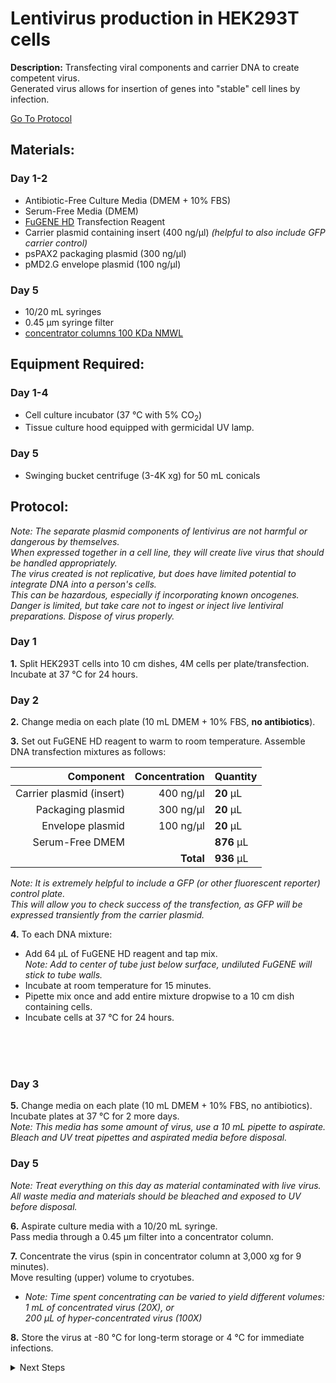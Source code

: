 Lentivirus production in HEK293T cells
================================================================================
**Description:** Transfecting viral components and carrier DNA to create competent virus.<br/>
Generated virus allows for insertion of genes into "stable" cell lines by infection.

[Go To Protocol](#protocol)

Materials:
--------------------------------------------------------------------------------
### Day 1-2

  * Antibiotic-Free Culture Media (DMEM + 10% FBS)
  * Serum-Free Media (DMEM)
  * [FuGENE HD](https://www.promega.com/products/luciferase-assays/transfection-reagents/fugene-hd-transfection-reagent/?catNum=E2311) Transfection Reagent
  * Carrier plasmid containing insert (400 ng/µl) _(helpful to also include GFP carrier control)_
  * psPAX2 packaging plasmid (300 ng/µl)
  * pMD2.G envelope plasmid (100 ng/µl)

### Day 5
  * 10/20 mL syringes
  * 0.45 µm syringe filter
  * [concentrator columns 100 KDa NMWL](https://www.emdmillipore.com/US/en/product/Amicon-Ultra-15-Centrifugal-Filter-Unit,MM_NF-UFC910024)

Equipment Required:
--------------------------------------------------------------------------------
### Day 1-4

  * Cell culture incubator (37 °C with 5% CO<sub>2</sub>)
  * Tissue culture hood equipped with germicidal UV lamp.

### Day 5

  * Swinging bucket centrifuge (3-4K xg) for 50 mL conicals 

Protocol:
--------------------------------------------------------------------------------
_Note: The separate plasmid components of lentivirus are not harmful or dangerous by themselves._<br/>
_When expressed together in a cell line, they will create live virus that should be handled appropriately._<br/>
_The virus created is not replicative, but does have limited potential to integrate DNA into a person's cells._<br/>
_This can be hazardous, especially if incorporating known oncogenes._<br/>
_Danger is limited, but take care not to ingest or inject live lentiviral preparations. Dispose of virus properly._

### Day 1

**1.** Split HEK293T cells into 10 cm dishes, 4M cells per plate/transfection. Incubate at 37 °C for 24 hours.

### Day 2

**2.** Change media on each plate (10 mL DMEM + 10% FBS, **no antibiotics**).

**3.** Set out FuGENE HD reagent to warm to room temperature. Assemble DNA transfection mixtures as follows:

  | Component | Concentration | Quantity | 
  | ---------: | ---------: | :---------- |
  | Carrier plasmid (insert) | 400 ng/µl | **20**  µL | 
  | Packaging plasmid | 300 ng/µl | **20**  µL |
  | Envelope plasmid | 100 ng/µl | **20**  µL |  
  | Serum-Free DMEM |  | **876**  µL | 
  || **Total** | **936** µL |
  
  _Note: It is extremely helpful to include a GFP (or other fluorescent reporter) control plate.<br/>
   This will allow you to check success of the transfection, as GFP will be expressed transiently from the carrier plasmid._
  
**4.** To each DNA mixture:
  *  Add 64 µL of FuGENE HD reagent and tap mix.<br/>_Note: Add to center of tube just below surface, undiluted FuGENE will stick to tube walls._
  *  Incubate at room temperature for 15 minutes.
  *  Pipette mix once and add entire mixture dropwise to a 10 cm dish containing cells.
  *  Incubate cells at 37 °C for 24 hours.

<br/><br/><br/>
### Day 3

**5.** Change media on each plate (10 mL DMEM + 10% FBS, no antibiotics).<br/>
Incubate plates at 37 °C for 2 more days.<br/>
  _Note: This media has some amount of virus, use a 10 mL pipette to aspirate._<br/>
  _Bleach and UV treat pipettes and aspirated media before disposal._

### Day 5
_Note: Treat everything on this day as material contaminated with live virus._<br/>
_All waste media and materials should be bleached and exposed to UV before disposal._

**6.** Aspirate culture media with a 10/20 mL syringe.<br/>
Pass media through a 0.45 µm filter into a concentrator column.

**7.** Concentrate the virus (spin in concentrator column at 3,000 xg for 9 minutes).<br/>
Move resulting (upper) volume to cryotubes.
  * _Note: Time spent concentrating can be varied to yield different volumes:_<br/>
  _1 mL of concentrated virus (20X), or_<br/>
  _200 µL of hyper-concentrated virus (100X)_

**8.** Store the virus at -80 °C for long-term storage or 4 °C for immediate infections.



<details>
  <summary>Next Steps</summary>
  

</p> <a href="./Infection-and-Selection.md">
Stable Cell Line Generation</a>

</details>

